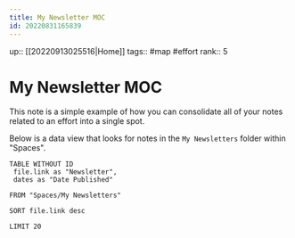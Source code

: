 ```yaml
---
title: My Newsletter MOC
id: 20220831165839
---
```

up:: [[20220913025516|Home]]
tags:: #map #effort 
rank:: 5

# My Newsletter MOC
This note is a simple example of how you can consolidate all of your notes related to an effort into a single spot.

Below is a data view that looks for notes in the `My Newsletters` folder within "Spaces".

``` dataview
TABLE WITHOUT ID
 file.link as "Newsletter",
 dates as "Date Published"

FROM "Spaces/My Newsletters"

SORT file.link desc

LIMIT 20
```